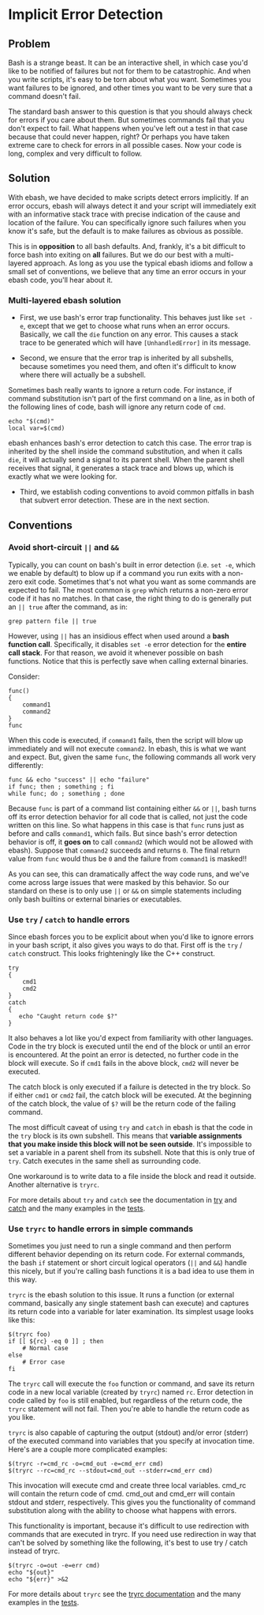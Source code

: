# Implicit Error Detection

## Problem

Bash is a strange beast. It can be an interactive shell, in which case you'd like to be notified of failures but not for
them to be catastrophic. And when you write scripts, it's easy to be torn about what you want. Sometimes you want
failures to be ignored, and other times you want to be very sure that a command doesn't fail.

The standard bash answer to this question is that you should always check for errors if you care about them. But
sometimes commands fail that you don't expect to fail. What happens when you've left out a test in that case because
that could never happen, right? Or perhaps you have taken extreme care to check for errors in all possible cases. Now
your code is long, complex and very difficult to follow.

## Solution

With ebash, we have decided to make scripts detect errors implicitly. If an error occurs, ebash will always detect it
and your script will immediately exit with an informative stack trace with precise indication of the cause and location
of the failure. You can specifically ignore such failures when you know it's safe, but the default is to make failures
as obvious as possible.

This is in **opposition** to all bash defaults. And, frankly, it's a bit difficult to force bash into exiting on **all**
failures. But we do our best with a multi-layered approach. As long as you use the typical ebash idioms and follow a
small set of conventions, we believe that any time an error occurs in your ebash code, you'll hear about it.

### Multi-layered ebash solution

* First, we use bash's error trap functionality. This behaves just like `set -e`, except that we get to choose what runs
when an error occurs. Basically, we call the `die` function on any error. This causes a stack trace to be generated which
will have `[UnhandledError]` in its message.

* Second, we ensure that the error trap is inherited by all subshells, because sometimes you need them, and often it's
difficult to know where there will actually be a subshell.

Sometimes bash really wants to ignore a return code. For instance, if command substitution isn't part of the first
command on a line, as in both of the following lines of code, bash will ignore any return code of `cmd`.

```shell
echo "$(cmd)"
local var=$(cmd)
```

ebash enhances bash's error detection to catch this case. The error trap is inherited by the shell inside the command
substitution, and when it calls `die`, it will actually send a signal to its parent shell. When the parent shell
receives that signal, it generates a stack trace and blows up, which is exactly what we were looking for.

* Third, we establish coding conventions to avoid common pitfalls in bash that subvert error detection. These are in the
  next section.

## Conventions

### Avoid short-circuit `||` and `&&`

Typically, you can count on bash's built in error detection (i.e. `set -e`, which we enable by default) to blow up if a
command you run exits with a non-zero exit code. Sometimes that's not what you want as some commands are expected to
fail. The most common is `grep` which returns a non-zero error code if it has no matches. In that case, the right thing
to do is generally put an `|| true` after the command, as in:

```shell
grep pattern file || true
```

However, using `||` has an insidious effect when used around a **bash function call**. Specifically, it disables `set -e`
error detection for the **entire call stack**. For that reason, we avoid it whenever possible on bash functions. Notice
that this is perfectly save when calling external binaries.

Consider:

```shell
func()
{
    command1
    command2
}
func
```

When this code is executed, if `command1` fails, then the script will blow up immediately and will not execute `command2`.
In ebash, this is what we want and expect. But, given the same `func`, the following commands all work very differently:

```shell
func && echo "success" || echo "failure"
if func; then ; something ; fi
while func; do ; something ; done
```

Because `func` is part of a command list containing either `&&` or `||`, bash turns off its error detection behavior for
all code that is called, not just the code written on this line. So what happens in this case is that `func` runs just
as before and calls `command1`, which fails. But since bash's error detection behavior is off, it **goes on** to call
`command2` (which would not be allowed with ebash). Suppose that `command2` succeeds and returns `0`. The final return
value from `func` would thus be `0` and the failure from `command1` is masked!!

As you can see, this can dramatically affect the way code runs, and we've come across large issues that were masked by
this behavior. So our standard on these is to only use `||` or `&&` on simple statements including only bash builtins
or external binaries or executables.

### Use `try` / `catch` to handle errors

Since ebash forces you to be explicit about when you'd like to ignore errors in your bash script, it also gives you ways
to do that. First off is the `try` / `catch` construct. This looks frighteningly like the C++ construct.

```shell
try
{
    cmd1
    cmd2
}
catch
{
   echo "Caught return code $?"
}
```

It also behaves a lot like you'd expect from familiarity with other languages. Code in the try block is executed until
the end of the block or until an error is encountered. At the point an error is detected, no further code in the block
will execute. So if `cmd1` fails in the above block, `cmd2` will never be executed.

The catch block is only executed if a failure is detected in the try block. So if either `cmd1` or `cmd2` fail, the catch
block will be executed. At the beginning of the catch block, the value of `$?` will be the return code of the failing
command.

The most difficult caveat of using `try` and `catch` in ebash is that the code in the `try` block is its own subshell.
This means that **variable assignments that you make inside this block will not be seen outside**. It's impossible to
set a variable in a parent shell from its subshell. Note that this is only true of `try`. Catch executes in the same
shell as surrounding code.

One workaround is to write data to a file inside the block and read it outside. Another alternative is `tryrc`.

For more details about `try` and `catch` see the documentation in [try](module/try_catch.md#alias-try) and [catch](module/try_catch.md#alias-catch) and the many examples in the
[tests](https://github.com/elibs/ebash/blob/master/tests/try_catch.etest).

### Use `tryrc` to handle errors in simple commands

Sometimes you just need to run a single command and then perform different behavior depending on its return code. For
external commands, the bash `if` statement or short circuit logical operators (`||` and `&&`) handle this nicely, but if
you're calling bash functions it is a bad idea to use them in this way.

`tryrc` is the ebash solution to this issue. It runs a function (or external command, basically any single statement bash
can execute) and captures its return code into a variable for later examination. Its simplest usage looks like this:

```shell
$(tryrc foo)
if [[ ${rc} -eq 0 ]] ; then
    # Normal case
else
    # Error case
fi
```

The `tryrc` call will execute the `foo` function or command, and save its return code in a new local variable (created by
`tryrc`) named `rc`. Error detection in code called by `foo` is still enabled, but regardless of the return code, the
`tryrc` statement will not fail. Then you're able to handle the return code as you like.

`tryrc` is also capable of capturing the output (stdout) and/or error (stderr) of the executed command into variables
that you specify at invocation time. Here's are a couple more complicated examples:


```shell
$(tryrc -r=cmd_rc -o=cmd_out -e=cmd_err cmd)
$(tryrc --rc=cmd_rc --stdout=cmd_out --stderr=cmd_err cmd)
```

This invocation will execute cmd and create three local variables. cmd_rc
will contain the return code of cmd. cmd_out and cmd_err will contain stdout and stderr, respectively. This gives you
the functionality of command substitution along with the ability to choose what happens with errors.

This functionality is important, because it's difficult to use redirection with commands that are executed in tryrc. If
you need use redirection in way that can't be solved by something like the following, it's best to use try / catch
instead of tryrc.

```shell
$(tryrc -o=out -e=err cmd)
echo "${out}"
echo "${err}" >&2
```

For more details about `tryrc` see the [tryrc documentation](module/try_catch.md#func-tryrc) and the many examples in the [tests](https://github.com/elibs/ebash/blob/master/tests/try_catch.etest).
